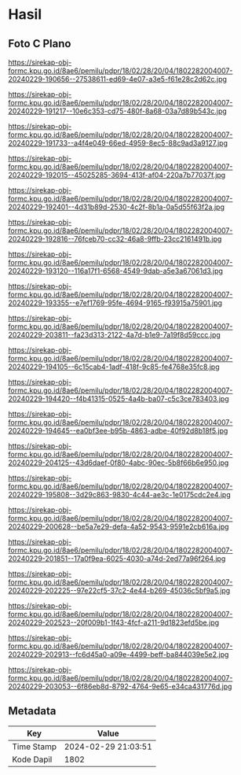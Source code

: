 # Hasil

## Foto C Plano

https://sirekap-obj-formc.kpu.go.id/8ae6/pemilu/pdpr/18/02/28/20/04/1802282004007-20240229-190656--27538611-ed69-4e07-a3e5-f61e28c2d62c.jpg

https://sirekap-obj-formc.kpu.go.id/8ae6/pemilu/pdpr/18/02/28/20/04/1802282004007-20240229-191217--10e6c353-cd75-480f-8a68-03a7d89b543c.jpg

https://sirekap-obj-formc.kpu.go.id/8ae6/pemilu/pdpr/18/02/28/20/04/1802282004007-20240229-191733--a4f4e049-66ed-4959-8ec5-88c9ad3a9127.jpg

https://sirekap-obj-formc.kpu.go.id/8ae6/pemilu/pdpr/18/02/28/20/04/1802282004007-20240229-192015--45025285-3694-413f-af04-220a7b77037f.jpg

https://sirekap-obj-formc.kpu.go.id/8ae6/pemilu/pdpr/18/02/28/20/04/1802282004007-20240229-192401--4d31b89d-2530-4c2f-8b1a-0a5d55f63f2a.jpg

https://sirekap-obj-formc.kpu.go.id/8ae6/pemilu/pdpr/18/02/28/20/04/1802282004007-20240229-192816--76fceb70-cc32-46a8-9ffb-23cc2161491b.jpg

https://sirekap-obj-formc.kpu.go.id/8ae6/pemilu/pdpr/18/02/28/20/04/1802282004007-20240229-193120--116a17f1-6568-4549-9dab-a5e3a67061d3.jpg

https://sirekap-obj-formc.kpu.go.id/8ae6/pemilu/pdpr/18/02/28/20/04/1802282004007-20240229-193355--e7ef1769-95fe-4694-9165-f93915a75901.jpg

https://sirekap-obj-formc.kpu.go.id/8ae6/pemilu/pdpr/18/02/28/20/04/1802282004007-20240229-203811--fa23d313-2122-4a7d-b1e9-7a19f8d59ccc.jpg

https://sirekap-obj-formc.kpu.go.id/8ae6/pemilu/pdpr/18/02/28/20/04/1802282004007-20240229-194105--6c15cab4-1adf-418f-9c85-fe4768e35fc8.jpg

https://sirekap-obj-formc.kpu.go.id/8ae6/pemilu/pdpr/18/02/28/20/04/1802282004007-20240229-194420--f4b41315-0525-4a4b-ba07-c5c3ce783403.jpg

https://sirekap-obj-formc.kpu.go.id/8ae6/pemilu/pdpr/18/02/28/20/04/1802282004007-20240229-194645--ea0bf3ee-b95b-4863-adbe-40f92d8b18f5.jpg

https://sirekap-obj-formc.kpu.go.id/8ae6/pemilu/pdpr/18/02/28/20/04/1802282004007-20240229-204125--43d6daef-0f80-4abc-90ec-5b8f66b6e950.jpg

https://sirekap-obj-formc.kpu.go.id/8ae6/pemilu/pdpr/18/02/28/20/04/1802282004007-20240229-195808--3d29c863-9830-4c44-ae3c-1e0175cdc2e4.jpg

https://sirekap-obj-formc.kpu.go.id/8ae6/pemilu/pdpr/18/02/28/20/04/1802282004007-20240229-200628--be5a7e29-defa-4a52-9543-9591e2cb616a.jpg

https://sirekap-obj-formc.kpu.go.id/8ae6/pemilu/pdpr/18/02/28/20/04/1802282004007-20240229-201851--17a0f9ea-6025-4030-a74d-2ed77a96f264.jpg

https://sirekap-obj-formc.kpu.go.id/8ae6/pemilu/pdpr/18/02/28/20/04/1802282004007-20240229-202225--97e22cf5-37c2-4e44-b269-45036c5bf9a5.jpg

https://sirekap-obj-formc.kpu.go.id/8ae6/pemilu/pdpr/18/02/28/20/04/1802282004007-20240229-202523--20f009b1-1f43-4fcf-a211-9d1823efd5be.jpg

https://sirekap-obj-formc.kpu.go.id/8ae6/pemilu/pdpr/18/02/28/20/04/1802282004007-20240229-202913--fc6d45a0-a09e-4499-beff-ba844039e5e2.jpg

https://sirekap-obj-formc.kpu.go.id/8ae6/pemilu/pdpr/18/02/28/20/04/1802282004007-20240229-203053--6f86eb8d-8792-4764-9e65-e34ca431776d.jpg


## Metadata

| Key        | Value               |
| ---------- | ------------------- |
| Time Stamp | 2024-02-29 21:03:51 |
| Kode Dapil | 1802                |



